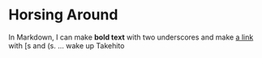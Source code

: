# Horsing Around

In Markdown, I can make __bold text__ with two underscores
and make [a link](https://teengoogle.com) with [s and (s.
... wake up Takehito
